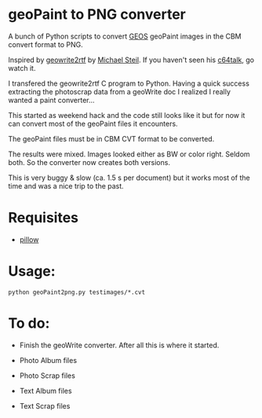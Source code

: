 # geoPaint to PNG converter

A bunch of Python scripts to convert [GEOS](https://www.c64-wiki.de/index.php/GEOS) geoPaint images in the CBM convert format to PNG.


Inspired by [geowrite2rtf](https://github.com/mist64/geowrite2rtf) by [Michael Steil](http://www.pagetable.com/). If you haven't seen his  [c64talk](https://www.youtube.com/watch?v=ZsRRCnque2E), go watch it.

I transfered the geowrite2rtf C program to Python. Having a quick success extracting the photoscrap data from a geoWrite doc I realized I really wanted a paint converter...

This started as weekend hack and the code still looks like it but for now it can convert most of the geoPaint files it encounters.

The geoPaint files must be in CBM CVT format to be converted.

The results were mixed. Images looked either as BW or color right. Seldom both. So the converter now creates both versions.

This is very buggy & slow (ca. 1.5 s per document) but it works most of the time and was a nice trip to the past.


# Requisites
+ [pillow](https://github.com/python-pillow/Pillow)

# Usage:
```
python geoPaint2png.py testimages/*.cvt
```

# To do:

+ Finish the geoWrite converter. After all this is where it started.

+ Photo Album files

+ Photo Scrap files

+ Text Album files

+ Text Scrap files


